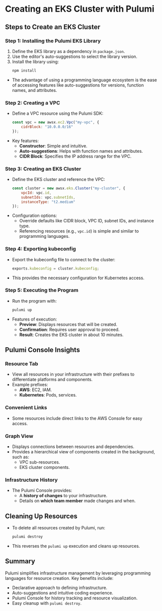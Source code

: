 # Creating an EKS Cluster with Pulumi

## Steps to Create an EKS Cluster

### Step 1: Installing the Pulumi EKS Library
1. Define the EKS library as a dependency in `package.json`.
2. Use the editor's auto-suggestions to select the library version.
3. Install the library using:
    ```bash
    npm install
    ```
- The advantage of using a programming language ecosystem is the ease of accessing features like auto-suggestions for versions, function names, and attributes.

### Step 2: Creating a VPC
- Define a VPC resource using the Pulumi SDK:
  ```javascript
  const vpc = new awsx.ec2.Vpc("my-vpc", {
      cidrBlock: "10.0.0.0/16"
  });
  ```
- Key features:
  - **Constructor**: Simple and intuitive.
  - **Auto-suggestions**: Helps with function names and attributes.
  - **CIDR Block**: Specifies the IP address range for the VPC.

### Step 3: Creating an EKS Cluster
- Define the EKS cluster and reference the VPC:
  ```javascript
  const cluster = new awsx.eks.Cluster("my-cluster", {
      vpcId: vpc.id,
      subnetIds: vpc.subnetIds,
      instanceType: "t2.medium"
  });
  ```
- Configuration options:
  - Override defaults like CIDR block, VPC ID, subnet IDs, and instance type.
  - Referencing resources (e.g., `vpc.id`) is simple and similar to programming languages.

### Step 4: Exporting kubeconfig
- Export the kubeconfig file to connect to the cluster:
  ```javascript
  exports.kubeconfig = cluster.kubeconfig;
  ```
- This provides the necessary configuration for Kubernetes access.

### Step 5: Executing the Program
- Run the program with:
  ```bash
  pulumi up
  ```
- Features of execution:
  - **Preview**: Displays resources that will be created.
  - **Confirmation**: Requires user approval to proceed.
  - **Result**: Creates the EKS cluster in about 10 minutes.

## Pulumi Console Insights

### Resource Tab
- View all resources in your infrastructure with their prefixes to differentiate platforms and components.
- Example prefixes:
  - **AWS**: EC2, IAM.
  - **Kubernetes**: Pods, services.

### Convenient Links
- Some resources include direct links to the AWS Console for easy access.

### Graph View
- Displays connections between resources and dependencies.
- Provides a hierarchical view of components created in the background, such as:
  - VPC sub-resources.
  - EKS cluster components.

### Infrastructure History
- The Pulumi Console provides:
  - A **history of changes** to your infrastructure.
  - Details on **which team member** made changes and when.

## Cleaning Up Resources
- To delete all resources created by Pulumi, run:
  ```bash
  pulumi destroy
  ```
- This reverses the `pulumi up` execution and cleans up resources.

## Summary
Pulumi simplifies infrastructure management by leveraging programming languages for resource creation. Key benefits include:
- Declarative approach to defining infrastructure.
- Auto-suggestions and intuitive coding experience.
- Pulumi Console for history tracking and resource visualization.
- Easy cleanup with `pulumi destroy`.
